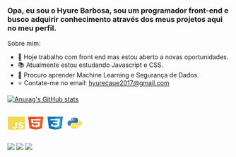 ### Opa, eu sou o Hyure Barbosa, sou um programador front-end e busco adquirir conhecimento através dos meus projetos aqui no meu perfil.
Sobre mim: 
- 💼 Hoje trabalho com front end mas estou aberto a novas oportunidades.
- 📚 Atualmente estou estudando Javascript e CSS.
- 📖 Procuro aprender Machine Learning e Segurança de Dados.
- ⭐️ Contate-me no email: hyurecaue2017@gmail.com

[![Anurag's GitHub stats](https://github-readme-stats.vercel.app/api?hyuredev=anuraghazra)](https://github.com/anuraghazra/github-readme-stats)
<div style="display: inline_block"><br>
  <img align="center" alt="hure-Js" height="30" width="40" src="https://raw.githubusercontent.com/devicons/devicon/master/icons/javascript/javascript-plain.svg">
  <img align="center" alt="hure-HTML" height="30" width="40" src="https://raw.githubusercontent.com/devicons/devicon/master/icons/html5/html5-original.svg">
  <img align="center" alt="hure-CSS" height="30" width="40" src="https://raw.githubusercontent.com/devicons/devicon/master/icons/css3/css3-original.svg">
  <img align="center" alt="hure-Python" height="30" width="40" src="https://raw.githubusercontent.com/devicons/devicon/master/icons/python/python-original.svg">
</div>

 ##
 
<div> 
  <a href="https://instagram.com/huures2" target="_blank"><img src="https://img.shields.io/badge/-Instagram-%23E4405F?style=for-the-badge&logo=instagram&logoColor=white" target="_blank"></a>
  <a href = "mailto:hyurecaue2017@gmail.com"><img src="https://img.shields.io/badge/-Gmail-%23333?style=for-the-badge&logo=gmail&logoColor=white" target="_blank"></a>
  <a href="https://www.linkedin.com/public-profile/settings?lipi=urn%3Ali%3Apage%3Ad_flagship3_profile_self_edit_contact-info%3Bp9FZDgPlS4i80gjm%2BFXKcQ%3D%3D" target="_blank"><img src="https://img.shields.io/badge/-LinkedIn-%230077B5?style=for-the-badge&logo=linkedin&logoColor=white" target="_blank"></a> 
  
</div>
